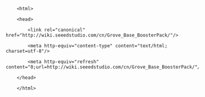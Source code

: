 <!DOCTYPE html>
        <html>
        <head>
            <link rel="canonical" href="http://wiki.seeedstudio.com/cn/Grove_Base_BoosterPack/"/>
            <meta http-equiv="content-type" content="text/html; charset=utf-8"/>
            <meta http-equiv="refresh" content="0;url=http://wiki.seeedstudio.com/cn/Grove_Base_BoosterPack/"/>
        </head>
        </html>